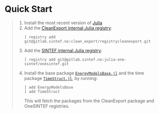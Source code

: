 # Quick Start

>  1. Install the most recent version of [Julia](https://julialang.org/downloads/)
>  2. Add the [CleanExport internal Julia registry](https://gitlab.sintef.no/clean_export/registrycleanexport):
>     ```
>     ] registry add git@gitlab.sintef.no:clean_export/registrycleanexport.git
>     ```
>  3. Add the [SINTEF internal Julia registry](https://gitlab.sintef.no/julia-one-sintef/onesintef):
>     ```
>     ] registry add git@gitlab.sintef.no:julia-one-sintef/onesintef.git
>     ```
>  4. Install the base package [`EnergyModelsBase.jl`](https://clean_export.pages.sintef.no/energymodelsbase.jl/) and the time package [`TimeStruct.jl`](https://gitlab.sintef.no/julia-one-sintef/timestruct.jl), by running:
>     ```
>     ] add EnergyModelsBase
>     ] add TimeStruct
>     ```
>     This will fetch the packages from the CleanExport package and OneSINTEF registries.